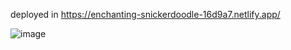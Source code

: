 deployed in https://enchanting-snickerdoodle-16d9a7.netlify.app/ 

![image](https://github.com/user-attachments/assets/5a96612c-ccfd-433b-9b56-f0b8d40adf46)
